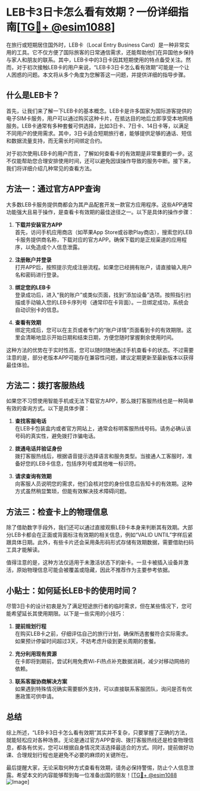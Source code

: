 # LEB卡3日卡怎么看有效期？一份详细指南[[TG💪+ @esim1088](https://t.me/s/esim1088)]

在旅行或短期居住国外时，LEB卡（Local Entry Business Card）是一种非常实用的工具。它不仅方便了国际旅客的日常通信需求，还能帮助他们在异国他乡保持与家人和朋友的联系。其中，LEB卡中的3日卡因其短期使用的特点备受关注。然而，对于初次接触LEB卡的用户来说，“LEB卡3日卡怎么看有效期”可能是一个让人困惑的问题。本文将从多个角度为您解答这一问题，并提供详细的指导步骤。

## 什么是LEB卡？

首先，让我们来了解一下LEB卡的基本概念。LEB卡是许多国家为国际游客提供的电子SIM卡服务，用户可以通过购买这种卡片，在抵达目的地后立即享受本地网络服务。LEB卡通常有多种套餐可供选择，比如3日卡、7日卡、14日卡等，以满足不同用户的使用需求。其中，3日卡适合短期旅行者，能够提供足够的通话、短信和数据流量支持，而无需长时间绑定合约。

对于初次使用LEB卡的用户而言，了解如何查看卡的有效期是非常重要的一步。这不仅能帮助您合理安排使用时间，还可以避免因误操作导致的服务中断。接下来，我们将详细介绍几种常见的查看方法。

## 方法一：通过官方APP查询

大多数LEB卡服务提供商都会为其产品配套开发一款官方应用程序。这些APP通常功能强大且易于操作，是查看卡有效期的最佳途径之一。以下是具体的操作步骤：

1. **下载并安装官方APP**  
   首先，访问手机应用商店（如苹果App Store或谷歌Play商店），搜索您的LEB卡服务提供商名称，下载对应的官方APP。确保下载的是正规渠道的应用程序，以免造成个人信息泄露。

2. **注册账户并登录**  
   打开APP后，按照提示完成注册流程。如果您已经拥有账户，请直接输入用户名和密码进行登录。

3. **绑定您的LEB卡**  
   登录成功后，进入“我的账户”或类似页面，找到“添加设备”选项。按照指引扫描或手动输入您的LEB卡序列号（通常印在卡背面）。一旦绑定成功，系统会自动识别卡的信息。

4. **查看有效期**  
   绑定完成后，您可以在主页或者专门的“账户详情”页面看到卡的有效期限。这里会清晰地显示开始日期和结束日期，方便您随时掌握剩余使用时间。

这种方法的优势在于实时性高，您可以随时随地通过手机查看卡的状态。不过需要注意的是，部分老版本APP可能存在兼容性问题，建议定期更新至最新版本以获得最佳体验。

## 方法二：拨打客服热线

如果您不习惯使用智能手机或无法下载官方APP，那么拨打客服热线也是一种简单有效的查询方式。以下是具体步骤：

1. **查找客服电话**  
   在LEB卡包装盒内或者官方网站上，通常会标明客服热线号码。请务必确认该号码的真实性，避免拨打诈骗电话。

2. **拨通电话并验证身份**  
   拨打客服热线后，根据语音提示选择语言和服务类型。当接通人工客服时，准备好您的LEB卡信息，包括序列号或其他唯一标识符。

3. **请求查询有效期**  
   向客服人员说明您的需求，他们会核对您的身份信息后告知卡的有效期。这种方式虽然稍显繁琐，但能有效解决技术障碍问题。

## 方法三：检查卡上的物理信息

除了借助数字手段外，我们还可以通过直接观察LEB卡本身来判断其有效期。大部分LEB卡都会在正面或背面标注有效期的相关信息，例如“VALID UNTIL”字样后紧跟具体日期。此外，有些卡片还会采用条形码形式存储有效期数据，需要借助扫码工具才能解读。

值得注意的是，这种方法仅适用于未激活状态下的新卡。一旦卡被插入设备并激活，原始物理信息可能会被覆盖或隐藏，因此不推荐作为主要参考依据。

## 小贴士：如何延长LEB卡的使用时间？

尽管3日卡的设计初衷是为了满足短途旅行者的临时需求，但在某些情况下，您可能希望延长其使用期限。以下是一些实用的小技巧：

1. **提前规划行程**  
   在购买LEB卡之前，仔细评估自己的旅行计划，确保所选套餐符合实际需求。如果预计停留时间超过3天，不妨考虑升级到更长周期的套餐。

2. **充分利用现有资源**  
   在卡即将到期前，尝试利用免费Wi-Fi热点补充数据消耗，减少对移动网络的依赖。

3. **联系客服协商解决方案**  
   如果遇到特殊情况确实需要额外支持，可以直接联系客服团队，询问是否有优惠政策可供申请。

## 总结

综上所述，“LEB卡3日卡怎么看有效期”其实并不复杂，只要掌握了正确的方法，就能轻松应对各种场景。无论是通过官方APP查询、拨打客服热线还是检查物理信息，都各有优劣，您可以根据自身情况灵活选择最适合的方式。同时，提前做好功课、合理规划行程也是避免不必要的麻烦的关键所在。

最后提醒大家，无论采取何种方式查看有效期，请务必保持警惕，防止个人信息泄露。希望本文的内容能够帮到每一位准备出国的朋友！[[TG💪+ @esim1088](https://t.me/s/esim1088) ![Image](https://i.postimg.cc/4NQfJmqS/Snipaste-2025-05-13-00-14-12.png)]